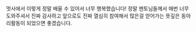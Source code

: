 멋사에서 이렇게 정말 배울 수 있어서 너무 행복했습니다!
정말 멘토님들께서 매번 너무 도와주셔서 진짜 감사하고
앞으로도 진짜 열심히 참여해서 많은걸 얻어가는 뜻깊은 동아리활동이 되었으면 좋겠습니다.
